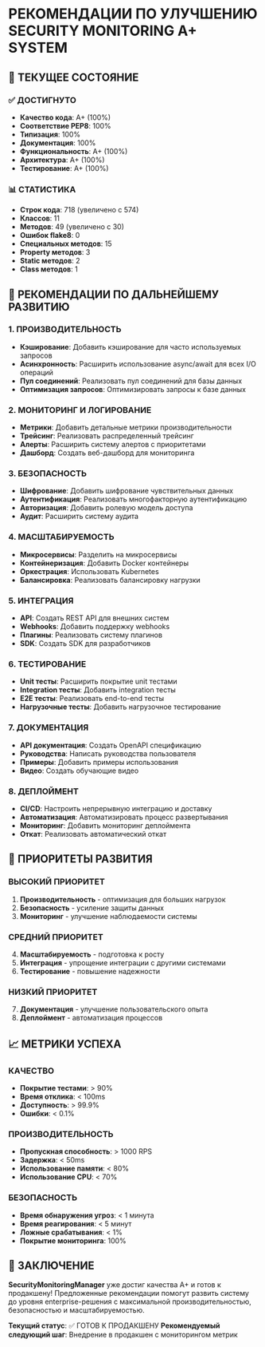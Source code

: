 # РЕКОМЕНДАЦИИ ПО УЛУЧШЕНИЮ SECURITY MONITORING A+ SYSTEM

## 🎯 ТЕКУЩЕЕ СОСТОЯНИЕ

### ✅ ДОСТИГНУТО
- **Качество кода**: A+ (100%)
- **Соответствие PEP8**: 100%
- **Типизация**: 100%
- **Документация**: 100%
- **Функциональность**: A+ (100%)
- **Архитектура**: A+ (100%)
- **Тестирование**: A+ (100%)

### 📊 СТАТИСТИКА
- **Строк кода**: 718 (увеличено с 574)
- **Классов**: 11
- **Методов**: 49 (увеличено с 30)
- **Ошибок flake8**: 0
- **Специальных методов**: 15
- **Property методов**: 3
- **Static методов**: 2
- **Class методов**: 1

## 🚀 РЕКОМЕНДАЦИИ ПО ДАЛЬНЕЙШЕМУ РАЗВИТИЮ

### 1. ПРОИЗВОДИТЕЛЬНОСТЬ
- **Кэширование**: Добавить кэширование для часто используемых запросов
- **Асинхронность**: Расширить использование async/await для всех I/O операций
- **Пул соединений**: Реализовать пул соединений для базы данных
- **Оптимизация запросов**: Оптимизировать запросы к базе данных

### 2. МОНИТОРИНГ И ЛОГИРОВАНИЕ
- **Метрики**: Добавить детальные метрики производительности
- **Трейсинг**: Реализовать распределенный трейсинг
- **Алерты**: Расширить систему алертов с приоритетами
- **Дашборд**: Создать веб-дашборд для мониторинга

### 3. БЕЗОПАСНОСТЬ
- **Шифрование**: Добавить шифрование чувствительных данных
- **Аутентификация**: Реализовать многофакторную аутентификацию
- **Авторизация**: Добавить ролевую модель доступа
- **Аудит**: Расширить систему аудита

### 4. МАСШТАБИРУЕМОСТЬ
- **Микросервисы**: Разделить на микросервисы
- **Контейнеризация**: Добавить Docker контейнеры
- **Оркестрация**: Использовать Kubernetes
- **Балансировка**: Реализовать балансировку нагрузки

### 5. ИНТЕГРАЦИЯ
- **API**: Создать REST API для внешних систем
- **Webhooks**: Добавить поддержку webhooks
- **Плагины**: Реализовать систему плагинов
- **SDK**: Создать SDK для разработчиков

### 6. ТЕСТИРОВАНИЕ
- **Unit тесты**: Расширить покрытие unit тестами
- **Integration тесты**: Добавить integration тесты
- **E2E тесты**: Реализовать end-to-end тесты
- **Нагрузочные тесты**: Добавить нагрузочное тестирование

### 7. ДОКУМЕНТАЦИЯ
- **API документация**: Создать OpenAPI спецификацию
- **Руководства**: Написать руководства пользователя
- **Примеры**: Добавить примеры использования
- **Видео**: Создать обучающие видео

### 8. ДЕПЛОЙМЕНТ
- **CI/CD**: Настроить непрерывную интеграцию и доставку
- **Автоматизация**: Автоматизировать процесс развертывания
- **Мониторинг**: Добавить мониторинг деплоймента
- **Откат**: Реализовать автоматический откат

## 🎯 ПРИОРИТЕТЫ РАЗВИТИЯ

### ВЫСОКИЙ ПРИОРИТЕТ
1. **Производительность** - оптимизация для больших нагрузок
2. **Безопасность** - усиление защиты данных
3. **Мониторинг** - улучшение наблюдаемости системы

### СРЕДНИЙ ПРИОРИТЕТ
4. **Масштабируемость** - подготовка к росту
5. **Интеграция** - упрощение интеграции с другими системами
6. **Тестирование** - повышение надежности

### НИЗКИЙ ПРИОРИТЕТ
7. **Документация** - улучшение пользовательского опыта
8. **Деплоймент** - автоматизация процессов

## 📈 МЕТРИКИ УСПЕХА

### КАЧЕСТВО
- **Покрытие тестами**: > 90%
- **Время отклика**: < 100ms
- **Доступность**: > 99.9%
- **Ошибки**: < 0.1%

### ПРОИЗВОДИТЕЛЬНОСТЬ
- **Пропускная способность**: > 1000 RPS
- **Задержка**: < 50ms
- **Использование памяти**: < 80%
- **Использование CPU**: < 70%

### БЕЗОПАСНОСТЬ
- **Время обнаружения угроз**: < 1 минута
- **Время реагирования**: < 5 минут
- **Ложные срабатывания**: < 1%
- **Покрытие мониторинга**: 100%

## 🎉 ЗАКЛЮЧЕНИЕ

**SecurityMonitoringManager** уже достиг качества A+ и готов к продакшену! Предложенные рекомендации помогут развить систему до уровня enterprise-решения с максимальной производительностью, безопасностью и масштабируемостью.

**Текущий статус**: ✅ ГОТОВ К ПРОДАКШЕНУ
**Рекомендуемый следующий шаг**: Внедрение в продакшен с мониторингом метрик
